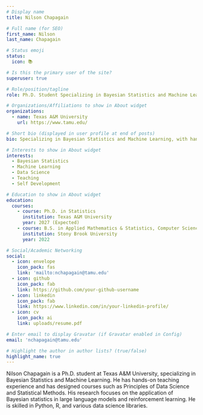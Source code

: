 ```yaml
---
# Display name
title: Nilson Chapagain

# Full name (for SEO)
first_name: Nilson
last_name: Chapagain

# Status emoji
status:
  icon: 📚

# Is this the primary user of the site?
superuser: true

# Role/position/tagline
role: Ph.D. Student Specializing in Bayesian Statistics and Machine Learning

# Organizations/Affiliations to show in About widget
organizations:
  - name: Texas A&M University
    url: https://www.tamu.edu/

# Short bio (displayed in user profile at end of posts)
bio: Specializing in Bayesian Statistics and Machine Learning, with hands-on teaching experience in data science and statistical methods. Aspiring to innovate and contribute as a research scientist in a leading industry research setting.

# Interests to show in About widget
interests:
  - Bayesian Statistics
  - Machine Learning
  - Data Science
  - Teaching
  - Self Development

# Education to show in About widget
education:
  courses:
    - course: Ph.D. in Statistics
      institution: Texas A&M University
      year: 2027 (Expected)
    - course: B.S. in Applied Mathematics & Statistics, Computer Science
      institution: Stony Brook University
      year: 2022

# Social/Academic Networking
social:
  - icon: envelope
    icon_pack: fas
    link: 'mailto:nchapagain@tamu.edu'
  - icon: github
    icon_pack: fab
    link: https://github.com/your-github-username
  - icon: linkedin
    icon_pack: fab
    link: https://www.linkedin.com/in/your-linkedin-profile/
  - icon: cv
    icon_pack: ai
    link: uploads/resume.pdf

# Enter email to display Gravatar (if Gravatar enabled in Config)
email: 'nchapagain@tamu.edu'

# Highlight the author in author lists? (true/false)
highlight_name: true
---
```


Nilson Chapagain is a Ph.D. student at Texas A&M University, specializing in Bayesian Statistics and Machine Learning. He has hands-on teaching experience and has designed courses such as Principles of Data Science and Statistical Methods. His research focuses on the application of Bayesian statistics in large language models and reinforcement learning. He is skilled in Python, R, and various data science libraries.
